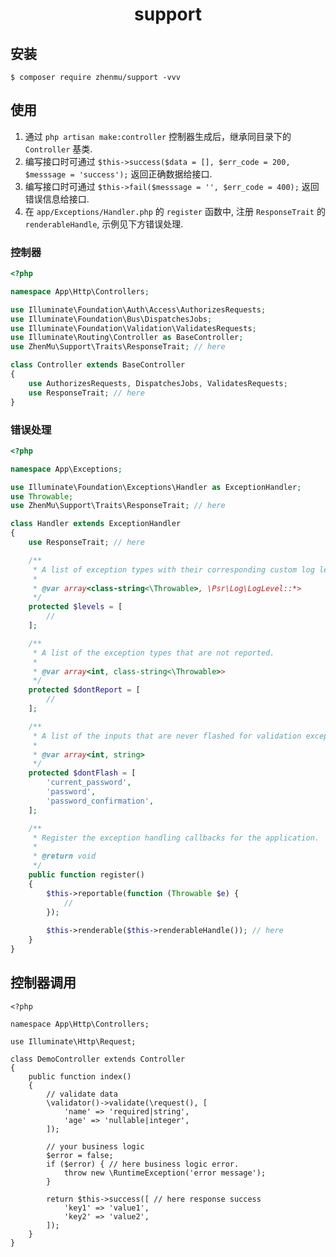 <h1 style="text-align: center;"> support </h1>

## 安装

```shell
$ composer require zhenmu/support -vvv
```

## 使用

1. 通过 `php artisan make:controller` 控制器生成后，继承同目录下的 `Controller` 基类.
2. 编写接口时可通过 `$this->success($data = [], $err_code = 200, $messsage = 'success');` 返回正确数据给接口.
3. 编写接口时可通过 `$this->fail($messsage = '', $err_code = 400);` 返回错误信息给接口.
4. 在 `app/Exceptions/Handler.php` 的 `register` 函数中, 注册 `ResponseTrait` 的 `renderableHandle`, 示例见下方错误处理.


### 控制器

```php
<?php

namespace App\Http\Controllers;

use Illuminate\Foundation\Auth\Access\AuthorizesRequests;
use Illuminate\Foundation\Bus\DispatchesJobs;
use Illuminate\Foundation\Validation\ValidatesRequests;
use Illuminate\Routing\Controller as BaseController;
use ZhenMu\Support\Traits\ResponseTrait; // here

class Controller extends BaseController
{
    use AuthorizesRequests, DispatchesJobs, ValidatesRequests;
    use ResponseTrait; // here
}

```


### 错误处理

```php
<?php

namespace App\Exceptions;

use Illuminate\Foundation\Exceptions\Handler as ExceptionHandler;
use Throwable;
use ZhenMu\Support\Traits\ResponseTrait; // here

class Handler extends ExceptionHandler
{
    use ResponseTrait; // here

    /**
     * A list of exception types with their corresponding custom log levels.
     *
     * @var array<class-string<\Throwable>, \Psr\Log\LogLevel::*>
     */
    protected $levels = [
        //
    ];

    /**
     * A list of the exception types that are not reported.
     *
     * @var array<int, class-string<\Throwable>>
     */
    protected $dontReport = [
        //
    ];

    /**
     * A list of the inputs that are never flashed for validation exceptions.
     *
     * @var array<int, string>
     */
    protected $dontFlash = [
        'current_password',
        'password',
        'password_confirmation',
    ];

    /**
     * Register the exception handling callbacks for the application.
     *
     * @return void
     */
    public function register()
    {
        $this->reportable(function (Throwable $e) {
            //
        });
        
        $this->renderable($this->renderableHandle()); // here
    }
}

```

## 控制器调用

```
<?php

namespace App\Http\Controllers;

use Illuminate\Http\Request;

class DemoController extends Controller
{
    public function index()
    {
        // validate data
        \validator()->validate(\request(), [
            'name' => 'required|string',
            'age' => 'nullable|integer',
        ]);

        // your business logic
        $error = false;
        if ($error) { // here business logic error.
            throw new \RuntimeException('error message');
        }

        return $this->success([ // here response success
            'key1' => 'value1',
            'key2' => 'value2',
        ]);
    }
}

```
